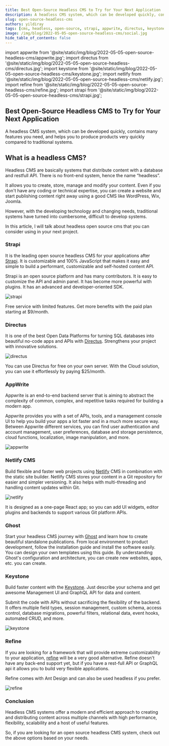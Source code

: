 ```yaml
---
title: Best Open-Source Headless CMS to Try for Your Next Application
description: A headless CMS system, which can be developed quickly, contains many features you need, and helps you to produce products very quickly compared to traditional systems.
slug: open-source-headless-cms
authors: yildiray
tags: [cms, headless, open-source, strapi, appwrite, directus, keystone, netlify, refine]
image: /img/blog/2022-05-05-open-source-headless-cms/social.jpg
hide_table_of_contents: false
---
```


import appwrite from '@site/static/img/blog/2022-05-05-open-source-headless-cms/appwrite.jpg';
import directus from '@site/static/img/blog/2022-05-05-open-source-headless-cms/directus.jpg';
import keystone from '@site/static/img/blog/2022-05-05-open-source-headless-cms/keystone.jpg';
import netlify from '@site/static/img/blog/2022-05-05-open-source-headless-cms/netlify.jpg';
import refine from '@site/static/img/blog/2022-05-05-open-source-headless-cms/refine.jpg';
import strapi from '@site/static/img/blog/2022-05-05-open-source-headless-cms/strapi.jpg';


## Best Open-Source Headless CMS to Try for Your Next Application


A headless CMS system, which can be developed quickly, contains many features you need, and helps you to produce products very quickly compared to traditional systems.

<!--truncate-->

## What is a headless CMS?

Headless CMS are basically systems that distribute content with a database and restfull API. There is no front-end system, hence the name “headless”.

It allows you to create, store, manage and modify your content. Even if you don't have any coding or technical expertise, you can create a website and start publishing content right away using a good CMS like WordPress, Wix, Joomla.

However, with the developing technology and changing needs, traditional systems have turned into cumbersome, difficult to develop systems.

In this article, I will talk about headless open source cms that you can consider using in your next project.

### Strapi

It is the leading open source headless CMS for your applications after [Strapi](https://strapi.io/). It is customizable and 100% JavaScript that makes it easy and simple to build a performant, customizable and self-hosted content API.

Strapi is an open source platform and has many contributors. It is easy to customize the API and admin panel. It has become more powerful with plugins. It has an advanced and developer-oriented SDK.

<img src={strapi} alt="strapi" />
 
Free service with limited features. Get more benefits with the paid plan starting at $9/month. 

### Directus

It is one of the best Open Data Platforms for turning SQL databases into beautiful no-code apps and APIs with [Directus](https://directus.io). Strengthens your project with innovative solutions.

<img src={directus} alt="directus" />

You can use Directus for free on your own server. With the Cloud solution, you can use it effortlessly by paying $25/month.

### AppWrite

Appwrite is an end-to-end backend server that is aiming to abstract the complexity of common, complex, and repetitive tasks required for building a modern app.

Appwrite provides you with a set of APIs, tools, and a management console UI to help you build your apps a lot faster and in a much more secure way. Between Appwrite different services, you can find user authentication and account management, user preferences, database and storage persistence, cloud functions, localization, image manipulation, and more.

<img src={appwrite} alt="appwrite" />

### Netlify CMS

Build flexible and faster web projects using [Netlify](https://www.netlifycms.org) CMS in combination with the static site builder. Netlify CMS stores your content in a Git repository for easier and simpler versioning. It also helps with multi-threading and handling content updates within Git.

<img src={netlify} alt="netlify" />
 

It is designed as a one-page React app; so you can add UI widgets, editor plugins and backends to support various Git platform APIs.

### Ghost

Start your headless CMS journey with [Ghost](https://ghost.org) and learn how to create beautiful standalone publications. From local environment to product development, follow the installation guide and install the software easily. You can design your own templates using this guide. By understanding Ghost's configuration and architecture, you can create new websites, apps, etc. you can create.

### Keystone

Build faster content with the [Keystone](https://keystonejs.com). Just describe your schema and get awesome Management UI and GraphQL API for data and content.

Submit the code with APIs without sacrificing the flexibility of the backend. It offers multiple field types, session management, custom schema, access control, database migrations, powerful filters, relational data, event hooks, automated CRUD, and more.

<img src={keystone} alt="keystone" />

### Refine

If you are looking for a framework that will provide extreme customizability to your application, [refine](https://github.com/pankod/refine) will be a very good alternative. Refine doesn't have any back-end support yet, but if you have a rest-full API or GraphQL api it allows you to build very flexible applications.

Refine comes with Ant Design and can also be used headless if you prefer.

<img src={refine} alt="refine" />
 

### Conclusion
Headless CMS systems offer a modern and efficient approach to creating and distributing content across multiple channels with high performance, flexibility, scalability and a host of useful features.

So, if you are looking for an open source headless CMS system, check out the above options based on your needs.